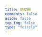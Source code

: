 ```yaml
---
title: 朋友圈
comments: false
aside: false
top_img: false
type: "fcircle"
---
```

<!-- 不修改主题配置文件时，写入下面的内容 -->
<!-- <style>
h1 {
    display: none;
}
div#page {
    background: none !important;
    box-shadow: none;
    padding: 0;
    border: none;
}
#random-article:hover {
    border: var(--style-border-hover)!important;
}
.card:hover {
    border: var(--style-border-hover)!important;
}
#random-article {
    display: none!important;
}
#friend-circle-lite-root {
    margin-top: 10px;
}
</style>
<link rel="stylesheet" href="https://fc.ruom.top/main/fclite.css">
<div class="author-content author-content-item fcirclePage single" style="background:url(https://blog.bornforthis.cn/img/fcircle/fcircle.webp) center /cover no-repeat!important">
    <div class="card-content">
        <div class="author-content-item-tips">朋友圈</div><span class="author-content-item-title">最新文章订阅</span>
        <div class="content-bottom">
            <div class="tips">随时随地记录生活点滴</div>
        </div>
        <div class="banner-button-group"><a class="banner-button" style="padding: 8px 12px;" onclick="pjax.loadUrl(&quot;/about&quot;)" data-pjax-state=""><i class="anzhiyufont anzhiyu-icon-arrow-circle-right" style="font-size:22px;margin-right:.25rem"></i><span class="banner-button-text">关于本人</span></a></div>
    </div>
</div>
<div class="title-h2-a">
    <div class="title-h2-a-left">
        <h2 style="padding-top:0;margin:.6rem 0 .6rem">🎣 钓鱼</h2><a class="random-post-start no-text-decoration" href="javascript:fetchRandomPost();" data-pjax-state="" style="transition-duration: 0.3s; transform: rotate(5400deg); opacity: 1;"><i class="anzhiyufont anzhiyu-icon-arrow-rotate-right"></i></a>
    </div>
    <div class="title-h2-a-right"><a class="random-post-all no-text-decoration" href="/link/" data-pjax-state="">全部友链</a></div>
</div>
<div id="random-post"></div>
<div class="title-h2-a">
    <div class="title-h2-a-left">
        <h2>🐟 鱼塘</h2>
    </div>
</div>
<div id="friend-circle-lite-root"></div>
<script>
    if (typeof UserConfig === 'undefined') {
        var UserConfig = {
            private_api_url: 'https://fc.ruom.top/',
            page_turning_number: 20,
            error_img: 'https://blog.bornforthis.cn/img/fcircle/fcircle.webp',
        }
    }
</script>
<script src="/js/anzhiyu/random_friends_post.js"></script>
<script src="https://fc.ruom.top/main/fclite.js"></script> -->